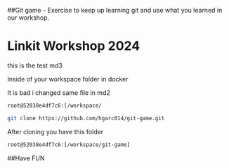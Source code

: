 ##Git game - Exercise to keep up learning git and use what you learned in our workshop.

# Linkit Workshop 2024
this is the test md3

Inside of your workspace folder in docker 

It is bad i changed same file in md2

```bash
root@52038e4df7c6:[/workspace/
```

```bash
git clone https://github.com/hgarc014/git-game.git
```

After cloning you have this folder

```bash
root@52038e4df7c6:[/workspace/git-game]
```

##Have FUN
